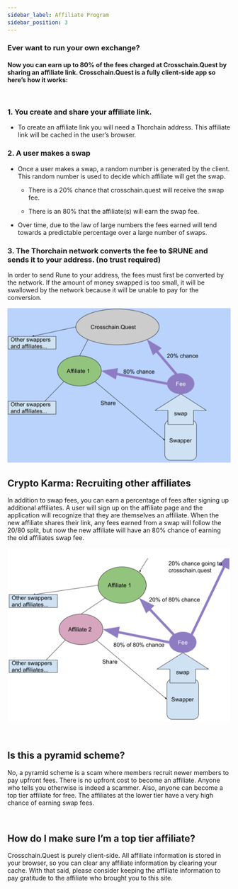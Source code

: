 ```yaml
---
sidebar_label: Affiliate Program
sidebar_position: 3
---
```


  

### Ever want to run your own exchange?
#### Now you can earn up to 80% of the fees charged at Crosschain.Quest by sharing an affiliate link. Crosschain.Quest is a fully client-side app so here’s how it works:<p>&nbsp;</p>    


### 1. You create and share your affiliate link.

- To create an affiliate link you will need a Thorchain address. This affiliate link will be cached in  the user’s browser.


### 2. A user makes a swap

- Once a user makes a swap, a random number is generated by the client. This random number is used to decide which affiliate will get the swap.

    * There is a 20% chance that crosschain.quest will receive the swap fee.<br />  

    * There is an 80% that the affiliate(s) will earn the swap fee.<br />  

- Over time, due to the law of large numbers the fees earned will tend towards a predictable percentage over a large number of swaps.

### 3. The Thorchain network converts the fee to $RUNE and sends it to your address. (no trust required)

In order to send Rune to your address, the fees must first be converted by the network. If the amount of money swapped is too small, it will be swallowed by the network because it will be unable to pay for the conversion.




![affiliateprocess](./images/affiliateprocess.png)





## Crypto Karma: Recruiting other affiliates

 In addition to swap fees, you can earn a percentage of fees after signing up additional affiliates. A user will sign up on the affiliate page and the application will recognize that they are themselves an affiliate. When the new affiliate shares their link, any fees earned from a swap will follow the 20/80 split, but now the new affiliate will have an 80% chance of earning the old affiliates swap fee.

 ![affiliateprocess2](./images/affiliateprocess2.png)<p>&nbsp;</p>  

 ## Is this a pyramid scheme?

 No, a pyramid scheme is a scam where members recruit newer members to pay upfront fees. There is no upfront cost to become an affiliate. Anyone who tells you otherwise is indeed a scammer. Also, anyone can become a top tier affiliate for free. The affiliates at the lower tier have a very high chance of earning swap fees.<p>&nbsp;</p>  


## How do I make sure I’m a top tier affiliate?

Crosschain.Quest is purely client-side. All affiliate information is stored in your browser, so you can clear any affiliate information by clearing your cache. With that said, please consider keeping the affiliate information to pay gratitude to the affiliate who brought you to this site.


